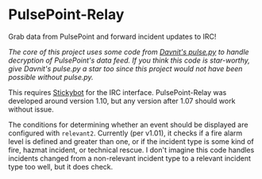 # PulsePoint-Relay
Grab data from PulsePoint and forward incident updates to IRC!

*The core of this project uses some code from [Davnit's pulse.py](https://gist.github.com/Davnit/4d1ccdf6c674ce9172a251679cd0960a) to handle decryption of PulsePoint's data feed. If you think this code is star-worthy, give Davnit's pulse.py a star too since this project would not have been possible without pulse.py.*

This requires [Stickybot](https://github.com/CVSoft/stickybot) for the IRC interface. PulsePoint-Relay was developed around version 1.10, but any version after 1.07 should work without issue. 

The conditions for determining whether an event should be displayed are configured with `relevant2`. Currently (per v1.01), it checks if a fire alarm level is defined and greater than one, or if the incident type is some kind of fire, hazmat incident, or technical rescue. I don't imagine this code handles incidents changed from a non-relevant incident type to a relevant incident type too well, but it does check. 
